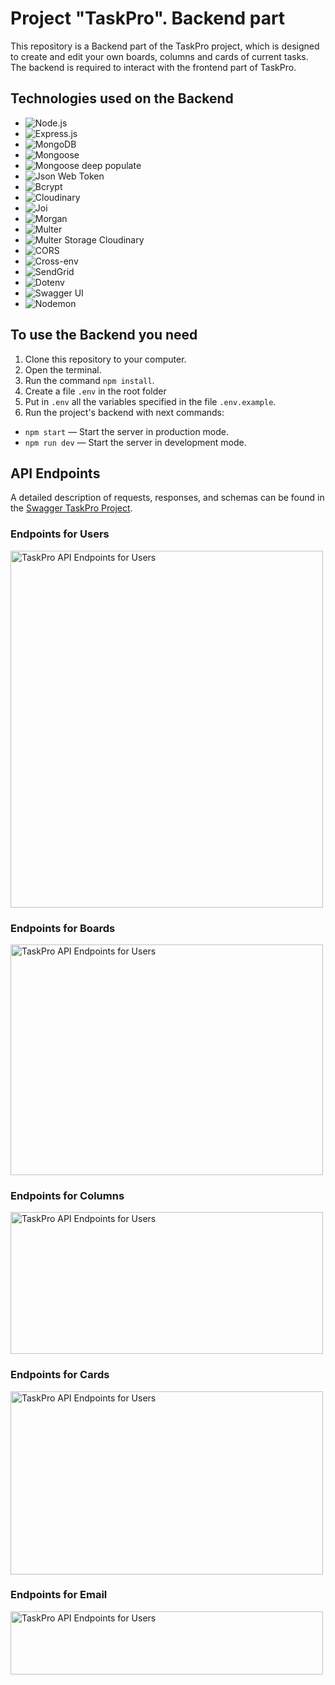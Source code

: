 # Project "TaskPro". Backend part

This repository is a Backend part of the TaskPro project, which is designed to create and edit your own boards, columns and cards of current tasks. The backend is required to interact with the frontend part of TaskPro.

## Technologies used on the Backend

- ![Node.js](https://img.shields.io/badge/Node.js-<18.16.0>-<Blue>)
- ![Express.js](https://img.shields.io/badge/Express.js-<4.17.1>-<Yellow>)
- ![MongoDB](https://img.shields.io/badge/MongoDB-<7.0>-<Green>)
- ![Mongoose](https://img.shields.io/badge/Mongoose-<7.3.4>-<Cyan>)
- ![Mongoose deep populate](https://img.shields.io/badge/mongoose-deep-populate-<3.2.0>-<DarkGreen>)
- ![Json Web Token](https://img.shields.io/badge/jsonwebtoken-<9.0.1>-<Orange>)
- ![Bcrypt](https://img.shields.io/badge/Bcrypt-<2.4.3>-<Lime>)
- ![Cloudinary](https://img.shields.io/badge/Cloudinary-<1.40.0>-<Red>)
- ![Joi](https://img.shields.io/badge/Joi-<17.10.0>-<Indigo>)
- ![Morgan](https://img.shields.io/badge/Morgan-<1.10.0>-<Pink>)
- ![Multer](https://img.shields.io/badge/Multer-<1.4.5>-<DarkGray>)
- ![Multer Storage Cloudinary](https://img.shields.io/badge/Multer%20Storage%20Cloudinary-<4.0.0>-<Maroon>)
- ![CORS](https://img.shields.io/badge/CORS-<2.8.5>-<DarkBlue>)
- ![Cross-env](https://img.shields.io/badge/Cross--env-<7.0.3>-<Gold>)
- ![SendGrid](https://img.shields.io/badge/%40sendgrid%2Fmail-<7.7.0>-<Purple>)
- ![Dotenv](https://img.shields.io/badge/Dotenv-<16.3.1>-<Silver>)
- ![Swagger UI](https://img.shields.io/badge/Swagger%20UI-<5.0.0>-<Brown>)
- ![Nodemon](https://img.shields.io/badge/Nodemon-<2.0.15>-<LightGray>)

## To use the Backend you need

1. Clone this repository to your computer.
2. Open the terminal.
3. Run the command `npm install`.
4. Create a file `.env` in the root folder
5. Put in `.env` all the variables specified in the file `.env.example`.
6. Run the project's backend with next commands:

- `npm start` — Start the server in production mode.
- `npm run dev` — Start the server in development mode.

## API Endpoints

A detailed description of requests, responses, and schemas can be found in the
[Swagger TaskPro Project](https://task-pro-backend-4y7p.onrender.com/api-docs/).

### Endpoints for Users

<img src="https://res.cloudinary.com/task-pro/image/upload/v1693912933/samples/users.jpg" alt="TaskPro API Endpoints for Users" width="500" height="571">

### Endpoints for Boards

<img src="https://res.cloudinary.com/task-pro/image/upload/v1693912933/samples/boards.jpg" alt="TaskPro API Endpoints for Users" width="500" height="369">

### Endpoints for Columns

<img src="https://res.cloudinary.com/task-pro/image/upload/v1693912933/samples/columns.jpg" alt="TaskPro API Endpoints for Users" width="500" height="227">

### Endpoints for Cards

<img src="https://res.cloudinary.com/task-pro/image/upload/v1693912933/samples/cards.jpg" alt="TaskPro API Endpoints for Users" width="500" height="293">

### Endpoints for Email

<img src="https://res.cloudinary.com/task-pro/image/upload/v1693912932/samples/email.jpg" alt="TaskPro API Endpoints for Users" width="500" height="101">
